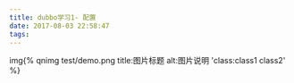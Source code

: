 ```yaml
---
title: dubbo学习1- 配置
date: 2017-08-03 22:58:47
tags:
---
```

img{% qnimg test/demo.png title:图片标题 alt:图片说明 'class:class1 class2' %}
